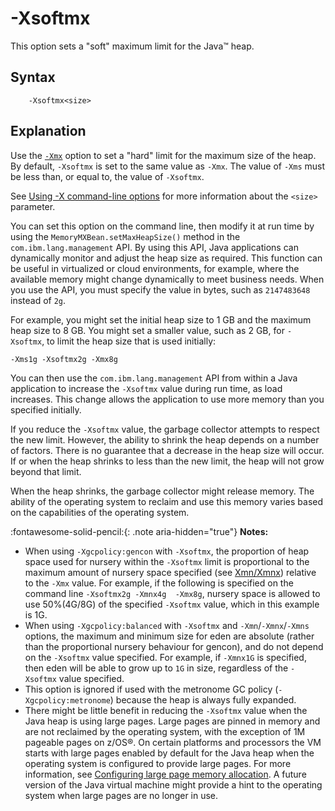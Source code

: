 <!--
* Copyright (c) 2017, 2025 IBM Corp. and others
*
* This program and the accompanying materials are made
* available under the terms of the Eclipse Public License 2.0
* which accompanies this distribution and is available at
* https://www.eclipse.org/legal/epl-2.0/ or the Apache
* License, Version 2.0 which accompanies this distribution and
* is available at https://www.apache.org/licenses/LICENSE-2.0.
*
* This Source Code may also be made available under the
* following Secondary Licenses when the conditions for such
* availability set forth in the Eclipse Public License, v. 2.0
* are satisfied: GNU General Public License, version 2 with
* the GNU Classpath Exception [1] and GNU General Public
* License, version 2 with the OpenJDK Assembly Exception [2].
*
* [1] https://www.gnu.org/software/classpath/license.html
* [2] https://openjdk.org/legal/assembly-exception.html
*
* SPDX-License-Identifier: EPL-2.0 OR Apache-2.0 OR GPL-2.0-only WITH Classpath-exception-2.0 OR GPL-2.0-only WITH OpenJDK-assembly-exception-1.0
-->

# -Xsoftmx

This option sets a "soft" maximum limit for the Java&trade; heap.

## Syntax

        -Xsoftmx<size>

## Explanation

Use the [`-Xmx`](xms.md) option to set a "hard" limit for the maximum size of the heap. By default, `-Xsoftmx` is set to the same value as `-Xmx`. The value of `-Xms` must be less than, or equal to, the value of `-Xsoftmx`.

See [Using -X command-line options](x_jvm_commands.md) for more information about the `<size>` parameter.

You can set this option on the command line, then modify it at run time by using the `MemoryMXBean.setMaxHeapSize()` method in the `com.ibm.lang.management` API. By using this API, Java applications can dynamically monitor and adjust the heap size as required. This function can be useful in virtualized or cloud environments, for example, where the available memory might change dynamically to meet business needs. When you use the API, you must specify the value in bytes, such as `2147483648` instead of `2g`.

For example, you might set the initial heap size to 1 GB and the maximum heap size to 8 GB. You might set a smaller value, such as 2 GB, for `-Xsoftmx`, to limit the heap size that is used initially:

    -Xms1g -Xsoftmx2g -Xmx8g

You can then use the `com.ibm.lang.management` API from within a Java application to increase the `-Xsoftmx` value during run time, as load increases. This change allows the application to use more memory than you specified initially.

If you reduce the `-Xsoftmx` value, the garbage collector attempts to respect the new limit. However, the ability to shrink the heap depends on a number of factors. There is no guarantee that a decrease in the heap size will occur. If or when the heap shrinks to less than the new limit, the heap will not grow beyond that limit.

When the heap shrinks, the garbage collector might release memory. The ability of the operating system to reclaim and use this memory varies based on the capabilities of the operating system.

:fontawesome-solid-pencil:{: .note aria-hidden="true"} **Notes:**

- When using `-Xgcpolicy:gencon` with `-Xsoftmx`, the proportion of heap space used for nursery within the `-Xsoftmx` limit is proportional to the maximum amount of nursery space specified (see [Xmn/Xmnx](xmn.md)) relative to the `-Xmx` value. For example, if the following is specified on the command line `-Xsoftmx2g -Xmnx4g  -Xmx8g`, nursery space is allowed to use 50%(4G/8G) of the specified `-Xsoftmx` value, which in this example is 1G.
- When using `-Xgcpolicy:balanced` with `-Xsoftmx` and `-Xmn`/`-Xmnx`/`-Xmns` options,  the maximum and minimum size for eden are absolute (rather than the proportional nursery behaviour for gencon), and do not depend on the `-Xsoftmx` value specified. For example, if `-Xmnx1G` is specified, then eden will be able to grow up to `1G` in size, regardless of the `-Xsoftmx` value specified.
- This option is ignored if used with the metronome GC policy (`-Xgcpolicy:metronome`) because the heap is always fully expanded.
- There might be little benefit in reducing the `-Xsoftmx` value when the Java heap is using large pages. Large pages are pinned in memory and are not reclaimed by the operating system, with the exception of 1M pageable pages on z/OS&reg;. On certain platforms and processors the VM starts with large pages enabled by default for the Java heap when the operating system is configured to provide large pages. For more information, see [Configuring large page memory allocation](configuring.md#configuring-large-page-memory-allocation). A future version of the Java virtual machine might provide a hint to the operating system when large pages are no longer in use.



<!-- ==== END OF TOPIC ==== xsoftmx.md ==== -->
